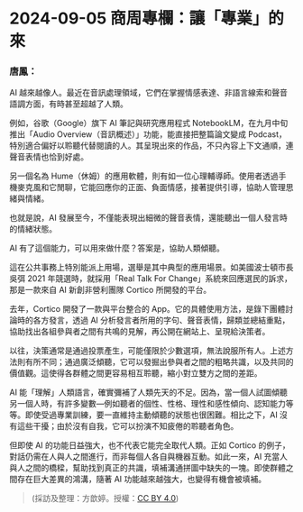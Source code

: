 # 2024-09-05 商周專欄：讓「專業」的來

### 唐鳳：



AI 越來越像人。最近在音訊處理領域，它們在掌握情感表達、非語言線索和聲音語調方面，有時甚至超越了人類。

例如，谷歌（Google）旗下 AI 筆記與研究應用程式 NotebookLM，在九月中旬推出「Audio Overview（音訊概述）」功能，能直接把整篇論文變成 Podcast，特別適合偏好以聆聽代替閱讀的人。其呈現出來的作品，不只內容上下文通順，連聲音表情也恰到好處。

另一個名為 Hume（休姆）的應用軟體，則有如一位心理輔導師。使用者透過手機麥克風和它閒聊，它能回應你的正面、負面情感，接著提供引導，協助人管理思緒與情緒。

也就是說，AI 發展至今，不僅能表現出細微的聲音表情，還能聽出一個人發言時的情緒狀態。

AI 有了這個能力，可以用來做什麼？答案是，協助人類傾聽。

這在公共事務上特別能派上用場，選舉是其中典型的應用場景。如美國波士頓市長吳弭 2021 年競選時，就採用「Real Talk For Change」系統來回應選民的訴求，那是一款來自 AI 新創非營利團隊 Cortico 所開發的平台。

去年，Cortico 開發了一款與平台整合的 App。它的具體使用方法，是錄下團體討論時的各方發言，透過 AI 分析發言者所用的字句、聲音表情，歸類並總結重點，協助找出各組參與者之間有共鳴的見解，再公開在網站上、呈現給決策者。

以往，決策通常是通過投票產生，可能僅限於少數選項，無法說服所有人。上述方法則有所不同；通過廣泛傾聽，它可以發掘出參與者之間的粗略共識，以及共同的價值觀。這使得各群體之間更容易相互聆聽，縮小對立雙方之間的差距。

AI 能「理解」人類語言，確實彌補了人類先天的不足。因為，當一個人試圖傾聽另一個人時，有許多變數—例如聽者的個性、性格、理性和感性傾向、認知能力等等。即使受過專業訓練，要一直維持主動傾聽的狀態也很困難。相比之下，AI 沒有這些干擾；由於沒有自我，它可以扮演不知疲倦的聆聽者角色。

但即使 AI 的功能日益強大，也不代表它能完全取代人類。正如 Cortico 的例子，對話仍需在人與人之間進行，而非每個人各自與機器互動。如此一來，AI 充當人與人之間的橋樑，幫助找到真正的共識，填補溝通拼圖中缺失的一塊。即使群體之間存在巨大差異的鴻溝，隨著 AI 功能越來越強大，也變得有機會被填補。

> (採訪及整理：方歆婷。授權：[CC BY 4.0](https://creativecommons.org/licenses/by/4.0/deed.zh-hant))

